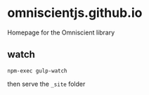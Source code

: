 # omniscientjs.github.io
Homepage for the Omniscient library 

## watch

`npm-exec gulp-watch`

then serve the `_site` folder